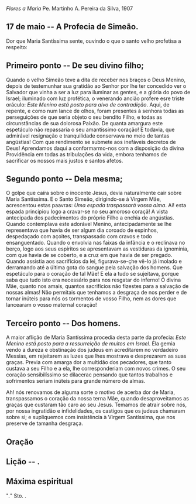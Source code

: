 *Flores a Maria*
Pe. Martinho A. Pereira da Silva, 1907

## 17 de  maio -- A Profecia de Simeão.

Dor que Maria Santíssima sente, ouvindo o que o santo velho profetisa a respeito:

## Primeiro ponto -- De seu divino filho;

Quando o velho Simeão teve a dita de receber nos braços o Deus Menino, depois de testemunhar sua gratidão ao Senhor por lhe ter concedido ver o Salvador que vinha a ser a luz para iluminar as  gentes, e a glória do povo de Israel; iluminado com luz profética, o venerando ancião profere esre triste oráculo: _Este Menino está posto para alvo de contradição_. Aqui, de repente, e como num lance de olhos, foram presentes à senhora todas as perseguições de que seria objeto o seu bendito Filho, e todas as circunstâncias de sua dolorosa Paixão. De quanta amargura este espetáculo não repassaria o seu amantíssimo coração! E todavia, que admirável resignação e tranquilidade conservava no meio de tantas angústias! Com que rendimento se submete aos inefáveis decretos de Deus! Aprendamos daqui a conformarmo-nos com a disposição da divina Providência em todas as tribulações da vida, embora tenhamos de sacrificar os nossos mais justos e santos afetos.

## Segundo ponto -- Dela mesma;

O golpe que caíra sobre o inocente Jesus, devia naturalmente cair sobre Maria Santíssima. E o Santo Simeão, dirigindo-se à Virgem Mãe, acrescentou estas paavras: _Uma espada traspassará vossa alma_. Ai! esta espada principiou logo a cravar-se no seu amoroso coraçã! A vista antecipada dos padecimentos do próprio Filho a enchia de angústias. Quando contemplava este adorável Menino, antecipadamente se lhe representava que havia de ser algum dia coroado de espinhos, despedaçado com açoites, transpassado com cravos e todo ensanguentado. Quando o envolvia nas faixas da infância e o reclinava no berço, logo aos seus espíritos se apresentavam as vestiduras da ignomínia, com que havia de se coberto, e a cruz em que havia de ser pregado. Quando assistia aos sacrifícios da lei, figurava-se-çhe vê-lo já imolado e derramando até a última gota do sangue pela salvação dos homens. Que espetáculo para o coração de tal Mãe! E ela a tudo se sujeitava, porque saba que tudo isto era necessário para nos resgatar do inferno! Ó divina Mãe, quanto nos amais, quantos sacrifícios não fizestes para a salvação de nossas almas! Não permitais que tenhamos a desgraça de nos perder e de tornar inúteis para nós os tormentos de vosso Filho, nem as dores que lancearam o vosso maternal coração!

## Terceiro ponto -- Dos homens.

A maior aflição de Maria Santíssima procedia desta parte da profecia: _Este Menino está posto para a ressurreição de muitos em Israel_. Ela gemia vendo a dureza e obstinação dos judeus em acreditarem no verdadeiro Messias, em rejeitarem as luzes que lhes mostrava e desprezarem as suas graças. Previa com amarga dor a multidão dos pecadores, que tanto custava a seu Filho e a ela, lhe corresponderiam com novos crimes. O seu coração sensibilíssimo se dilacerac pensando que tantos trabalhos e sofrimentos seriam inúteis para grande número de almas.

Ah! nós renovamos de alguma sorte o motivo de acerba dor de Maria, transpassamos o coração da nossa terna Mãe, quando desaproveitamos as graças que custaram tão caro ao seu Jesus. Temamos de atrair sobre nós, por nossa ingratidão e infidelidades, os castigos que os judeus chamaram sobre si; e supliquemos com insistência à Virgem Santíssima, que nos preserve de tamanha desgraça.

## Oração



## Lição -- .

## Máxima espiritual

"_._" Sto. .
